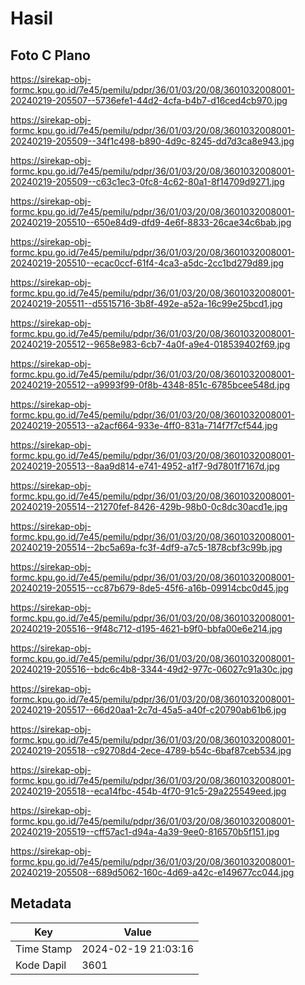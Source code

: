# Hasil

## Foto C Plano

https://sirekap-obj-formc.kpu.go.id/7e45/pemilu/pdpr/36/01/03/20/08/3601032008001-20240219-205507--5736efe1-44d2-4cfa-b4b7-d16ced4cb970.jpg

https://sirekap-obj-formc.kpu.go.id/7e45/pemilu/pdpr/36/01/03/20/08/3601032008001-20240219-205509--34f1c498-b890-4d9c-8245-dd7d3ca8e943.jpg

https://sirekap-obj-formc.kpu.go.id/7e45/pemilu/pdpr/36/01/03/20/08/3601032008001-20240219-205509--c63c1ec3-0fc8-4c62-80a1-8f14709d9271.jpg

https://sirekap-obj-formc.kpu.go.id/7e45/pemilu/pdpr/36/01/03/20/08/3601032008001-20240219-205510--650e84d9-dfd9-4e6f-8833-26cae34c6bab.jpg

https://sirekap-obj-formc.kpu.go.id/7e45/pemilu/pdpr/36/01/03/20/08/3601032008001-20240219-205510--ecac0ccf-61f4-4ca3-a5dc-2cc1bd279d89.jpg

https://sirekap-obj-formc.kpu.go.id/7e45/pemilu/pdpr/36/01/03/20/08/3601032008001-20240219-205511--d5515716-3b8f-492e-a52a-16c99e25bcd1.jpg

https://sirekap-obj-formc.kpu.go.id/7e45/pemilu/pdpr/36/01/03/20/08/3601032008001-20240219-205512--9658e983-6cb7-4a0f-a9e4-018539402f69.jpg

https://sirekap-obj-formc.kpu.go.id/7e45/pemilu/pdpr/36/01/03/20/08/3601032008001-20240219-205512--a9993f99-0f8b-4348-851c-6785bcee548d.jpg

https://sirekap-obj-formc.kpu.go.id/7e45/pemilu/pdpr/36/01/03/20/08/3601032008001-20240219-205513--a2acf664-933e-4ff0-831a-714f7f7cf544.jpg

https://sirekap-obj-formc.kpu.go.id/7e45/pemilu/pdpr/36/01/03/20/08/3601032008001-20240219-205513--8aa9d814-e741-4952-a1f7-9d7801f7167d.jpg

https://sirekap-obj-formc.kpu.go.id/7e45/pemilu/pdpr/36/01/03/20/08/3601032008001-20240219-205514--21270fef-8426-429b-98b0-0c8dc30acd1e.jpg

https://sirekap-obj-formc.kpu.go.id/7e45/pemilu/pdpr/36/01/03/20/08/3601032008001-20240219-205514--2bc5a69a-fc3f-4df9-a7c5-1878cbf3c99b.jpg

https://sirekap-obj-formc.kpu.go.id/7e45/pemilu/pdpr/36/01/03/20/08/3601032008001-20240219-205515--cc87b679-8de5-45f6-a16b-09914cbc0d45.jpg

https://sirekap-obj-formc.kpu.go.id/7e45/pemilu/pdpr/36/01/03/20/08/3601032008001-20240219-205516--9f48c712-d195-4621-b9f0-bbfa00e6e214.jpg

https://sirekap-obj-formc.kpu.go.id/7e45/pemilu/pdpr/36/01/03/20/08/3601032008001-20240219-205516--bdc6c4b8-3344-49d2-977c-06027c91a30c.jpg

https://sirekap-obj-formc.kpu.go.id/7e45/pemilu/pdpr/36/01/03/20/08/3601032008001-20240219-205517--66d20aa1-2c7d-45a5-a40f-c20790ab61b6.jpg

https://sirekap-obj-formc.kpu.go.id/7e45/pemilu/pdpr/36/01/03/20/08/3601032008001-20240219-205518--c92708d4-2ece-4789-b54c-6baf87ceb534.jpg

https://sirekap-obj-formc.kpu.go.id/7e45/pemilu/pdpr/36/01/03/20/08/3601032008001-20240219-205518--eca14fbc-454b-4f70-91c5-29a225549eed.jpg

https://sirekap-obj-formc.kpu.go.id/7e45/pemilu/pdpr/36/01/03/20/08/3601032008001-20240219-205519--cff57ac1-d94a-4a39-9ee0-816570b5f151.jpg

https://sirekap-obj-formc.kpu.go.id/7e45/pemilu/pdpr/36/01/03/20/08/3601032008001-20240219-205508--689d5062-160c-4d69-a42c-e149677cc044.jpg


## Metadata

| Key        | Value               |
| ---------- | ------------------- |
| Time Stamp | 2024-02-19 21:03:16 |
| Kode Dapil | 3601                |



